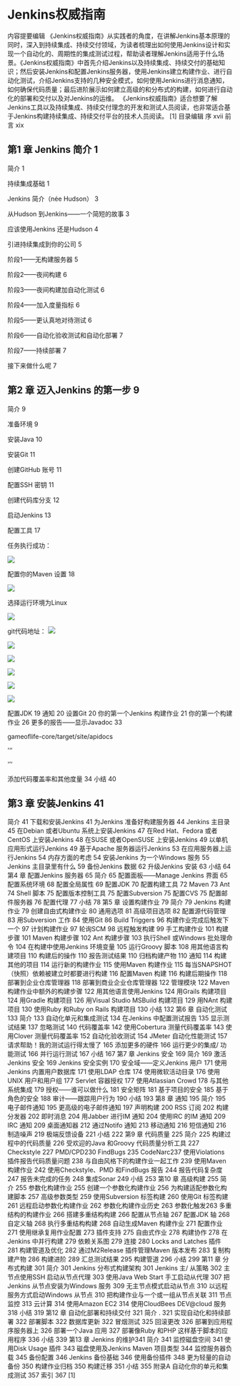 # Jenkins权威指南 #

内容提要编辑
《Jenkins权威指南》从实践者的角度，在讲解Jenkins基本原理的同时，深入到持续集成、持续交付领域，为读者梳理出如何使用Jenkins设计和实现一个自动化的、周期性的集成测试过程，帮助读者理解Jenkins适用于什么场景。《Jenkins权威指南》中首先介绍Jenkins以及持续集成、持续交付的基础知识；然后安装Jenkins和配置Jenkins服务器，使用Jenkins建立构建作业、进行自动化测试，介绍Jenkins支持的几种安全模式，如何使用Jenkins进行消息通知，如何确保代码质量；最后进阶展示如何建立高级的和分布式的构建，如何进行自动化的部署和交付以及对Jenkins的运维。
《Jenkins权威指南》适合想要了解Jenkins工具以及持续集成、持续交付理念的开发和测试人员阅读，也非常适合基于Jenkins构建持续集成、持续交付平台的技术人员阅读。 [1] 
目录编辑
序 xvii
前言 xix
## 第1 章 Jenkins 简介 1 ##
简介 1

持续集成基础 1

Jenkins 简介（née Hudson） 3

从Hudson 到Jenkins——一个简短的故事 3

应该使用Jenkins 还是Hudson 4

引进持续集成到你的公司 5

阶段1——无构建服务器 5

阶段2——夜间构建 6

阶段3——夜间构建加自动化测试 6

阶段4——加入度量指标 6

阶段5——更认真地对待测试 6

阶段6——自动化验收测试和自动化部署 7

阶段7——持续部署 7

接下来做什么呢 7

## 第2 章 迈入Jenkins 的第一步 9 ##
简介 9

准备环境 9

安装Java 10

安装Git 11

创建GitHub 账号 11

配置SSH 密钥 11

创建代码库分支 12

启动Jenkins 13

配置工具 17

任务执行成功：

![](https://raw.githubusercontent.com/CoderDream/order/master/snapshot/Jenkins_0101.png)

配置你的Maven 设置 18

![](https://raw.githubusercontent.com/CoderDream/order/master/snapshot/Jenkins_0102.png)

选择运行环境为Linux

![](https://raw.githubusercontent.com/CoderDream/order/master/snapshot/Jenkins_0103.png)

git代码地址：
![](https://raw.githubusercontent.com/CoderDream/order/master/snapshot/Jenkins_0104.png)


![](https://raw.githubusercontent.com/CoderDream/order/master/snapshot/Jenkins_0105.png)

![](https://raw.githubusercontent.com/CoderDream/order/master/snapshot/Jenkins_0106.png)

![](https://raw.githubusercontent.com/CoderDream/order/master/snapshot/Jenkins_0107.png)

![](https://raw.githubusercontent.com/CoderDream/order/master/snapshot/Jenkins_0108.png)


![](https://raw.githubusercontent.com/CoderDream/order/master/snapshot/Jenkins_0108.png)


配置JDK 19
通知 20
设置Git 20
你的第一个Jenkins 构建作业 21
你的第一个构建作业 26
更多的报告——显示Javadoc 33

    
gameoflife-core/target/site/apidocs


’‘’

‘’‘

添加代码覆盖率和其他度量 34
小结 40
## 第3 章 安装Jenkins 41 ##
简介 41
下载和安装Jenkins 41
为Jenkins 准备好构建服务器 44
Jenkins 主目录 45
在Debian 或者Ubuntu 系统上安装Jenkins 47
在Red Hat、Fedora 或者CentOS 上安装Jenkins 48
在SUSE 或者OpenSUSE 上安装Jenkins 49
以单机应用形式运行Jenkins 49
基于Apache 服务器运行Jenkins 53
在应用服务器上运行Jenkins 54
内存方面的考虑 54
安装Jenkins 为一个Windows 服务 55
Jenkins 主目录里有什么 59
备份Jenkins 数据 62
升级Jenkins 安装 63
小结 64
第4 章 配置Jenkins 服务器 65
简介 65
配置面板——Manage Jenkins 界面 65
配置系统环境 68
配置全局属性 69
配置JDK 70
配置构建工具 72
Maven 73
Ant 74
Shell 脚本 75
配置版本控制工具 75
配置Subversion 75
配置CVS 75
配置邮件服务器 76
配置代理 77
小结 78
第5 章 设置构建作业 79
简介 79
Jenkins 构建作业 79
创建自由式构建作业 80
通用选项 81
高级项目选项 82
配置源代码管理 83
用Subversion 工作 84
使用Git 86
Build Triggers 96
构建作业完成后触发下一个 97
计划构建作业 97
轮询SCM 98
远程触发构建 99
手工构建作业 101
构建步骤 101
Maven 构建步骤 102
Ant 构建步骤 103
执行Shell 或Windows 批处理命令 104
在构建中使用Jenkins 环境变量 105
运行Groovy 脚本 108
用其他语言构建项目 110
构建后的操作 110
报告测试结果 110
归档构建产物 110
通知 114
构建其他的项目 114
运行新的构建作业 115
使用Maven 构建作业 115
每当SNAPSHOT（快照）依赖被建立时都要进行构建 116
配置Maven 构建 116
构建后期操作 118
部署到企业仓库管理器 118
部署到商业企业仓库管理器 122
管理模块 122
Maven 构建作业中额外的构建步骤 122
用其他语言使用Jenkins 124
用Grails 构建项目 124
用Gradle 构建项目 126
用Visual Studio MSBuild 构建项目 129
用NAnt 构建项目 130
使用Ruby 和Ruby on Rails 构建项目 130
小结 132
第6 章 自动化测试 133
简介 133
自动化单元和集成测试 134
在Jenkins 中配置测试报告 135
显示测试结果 137
忽略测试 140
代码覆盖率 142
使用Cobertura 测量代码覆盖率 143
使用Clover 测量代码覆盖率 152
自动化验收测试 154
JMeter 自动化性能测试 157
请求帮助！我的测试运行得太慢了 165
添加更多的硬件 166
运行更少的集成/ 功能测试 166
并行运行测试 167
小结 167
第7 章 Jenkins 安全 169
简介 169
激活Jenkins 安全 169
Jenkins 安全实例 170
安全域——定义Jenkins 用户 171
使用Jenkins 内置用户数据库 171
使用LDAP 仓库 174
使用微软活动目录 176
使用UNIX 用户和用户组 177
Servlet 容器授权 177
使用Atlassian Crowd 178
与其他系统集成 179
授权——谁可以做什么 181
安全矩阵 181
基于项目的安全 185
基于角色的安全 188
审计——跟踪用户行为 190
小结 193
第8 章 通知 195
简介 195
电子邮件通知 195
更高级的电子邮件通知 197
声明构建 200
RSS 订阅 202
构建分发器 202
即时消息 204
用Jabber 进行IM 通知 204
使用IRC 的IM 通知 209
IRC 通知 209
桌面通知器 212
通过Notifo 通知 213
移动通知 216
短信通知 216
制造噪声 219
极端反馈设备 221
小结 222
第9 章 代码质量 225
简介 225
构建过程中的代码质量 226
受欢迎的Java 和Groovy 代码质量分析工具 227
Checkstyle 227
PMD/CPD230
FindBugs 235
CodeNarc237
使用Violations 插件报告代码质量问题 238
与自由风格下的构建作业一起工作 239
使用Maven 构建作业 242
使用Checkstyle、PMD 和FindBugs 报告 244
报告代码复杂度 247
报告未完成的任务 248
集成Sonar 249
小结 253
第10 章 高级构建 255
简介 255
参数化构建作业 255
创建一个参数化构建作业 256
为构建适配参数化构建脚本 257
高级参数类型 259
使用Subversion 标签构建 260
使用Git 标签构建 261
远程启动参数化构建作业 262
参数化构建作业历史 263
参数化触发263
多重结构的构建作业 266
搭建多重结构构建 266
配置从节点轴 267
配置JDK 轴 268
自定义轴 268
执行多重结构构建 268
自动生成Maven 构建作业 271
配置作业 271
使用继承复用作业配置 273
插件支持 275
自由式作业 278
构建协作 278
在Jenkins 中并行构建 279
依赖关系图 279
连接 280
Locks and Latches 插件 281
构建管道及优化 282
通过M2Release 插件管理Maven 版本发布 283
复制构建产物 286
构建进阶 289
汇总测试结果 295
构建管道 296
小结 299
第11 章 分布式构建 301
简介 301
Jenkins 分布式构建架构 301
Jenkins 主/ 从策略 302
主节点使用SSH 启动从节点代理 303
使用Java Web Start 手工启动从代理 307
把Jenkins 从节点安装为Windows 服务 309
无主节点模式启动从节点 310
以远程服务方式启动Windows 从节点 310
把构建作业与一个或一组从节点关联 311
节点监控 313
云计算 314
使用Amazon EC2 314
使用CloudBees DEV@cloud 服务 318
小结 319
第12 章 自动化部署和持续交付 321
简介 . 321
实现自动化和持续部署 322
部署脚本 322
数据库更新 322
冒烟测试 325
回滚更改 326
部署到应用程序服务器上 326
部署一个Java 应用 327
部署像Ruby 和PHP 这样基于脚本的应用程序 336
小结 339
第13 章 Jenkins 的维护341
简介 341
监控磁盘空间 341
使用Disk Usage 插件 343
磁盘使用及Jenkins Maven 项目类型 344
监控服务器负载 345
备份配置 346
Jenkins 备份基础 346
使用备份插件 348
更为轻量的自动备份 350
构建作业归档 350
构建迁移 351
小结 355
附录A 自动化你的单元和集成测试 357
索引 367 [1] 